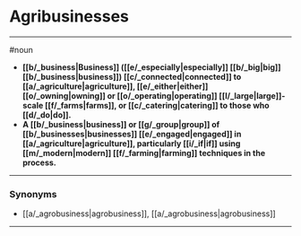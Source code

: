 # Agribusinesses
---
#noun
- **[[b/_business|Business]] ([[e/_especially|especially]] [[b/_big|big]] [[b/_business|business]]) [[c/_connected|connected]] to [[a/_agriculture|agriculture]], [[e/_either|either]] [[o/_owning|owning]] or [[o/_operating|operating]] [[l/_large|large]]-scale [[f/_farms|farms]], or [[c/_catering|catering]] to those who [[d/_do|do]].**
- **A [[b/_business|business]] or [[g/_group|group]] of [[b/_businesses|businesses]] [[e/_engaged|engaged]] in [[a/_agriculture|agriculture]], particularly [[i/_if|if]] using [[m/_modern|modern]] [[f/_farming|farming]] techniques in the process.**
---
### Synonyms
- [[a/_agrobusiness|agrobusiness]], [[a/_agrobusiness|agrobusiness]]
---
